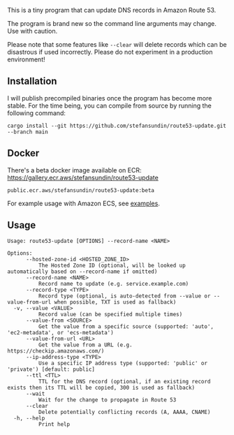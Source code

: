 This is a tiny program that can update DNS records in Amazon Route 53.

The program is brand new so the command line arguments may change. Use with caution.

Please note that some features like `--clear` will delete records which can be disastrous if used incorrectly. Please do not experiment in a production environment!

## Installation

I will publish precompiled binaries once the program has become more stable. For the time being, you can compile from source by running the following command:

```
cargo install --git https://github.com/stefansundin/route53-update.git --branch main
```

## Docker

There's a beta docker image available on ECR: https://gallery.ecr.aws/stefansundin/route53-update

```
public.ecr.aws/stefansundin/route53-update:beta
```

For example usage with Amazon ECS, see [examples](examples).

## Usage

```
Usage: route53-update [OPTIONS] --record-name <NAME>

Options:
      --hosted-zone-id <HOSTED_ZONE_ID>
          The Hosted Zone ID (optional, will be looked up automatically based on --record-name if omitted)
      --record-name <NAME>
          Record name to update (e.g. service.example.com)
      --record-type <TYPE>
          Record type (optional, is auto-detected from --value or --value-from-url when possible, TXT is used as fallback)
  -v, --value <VALUE>
          Record value (can be specified multiple times)
      --value-from <SOURCE>
          Get the value from a specific source (supported: 'auto', 'ec2-metadata', or 'ecs-metadata')
      --value-from-url <URL>
          Get the value from a URL (e.g. https://checkip.amazonaws.com/)
      --ip-address-type <TYPE>
          Use a specific IP address type (supported: 'public' or 'private') [default: public]
      --ttl <TTL>
          TTL for the DNS record (optional, if an existing record exists then its TTL will be copied, 300 is used as fallback)
      --wait
          Wait for the change to propagate in Route 53
      --clear
          Delete potentially conflicting records (A, AAAA, CNAME)
  -h, --help
          Print help
```
